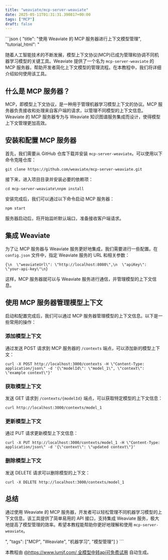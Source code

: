 ```yaml
---
title: "weaviate/mcp-server-weaviate"
date: 2025-05-11T01:31:31.390817+00:00
tags: ["MCP"]
draft: false
---
```


<p>```json
{
  "title": "使用 Weaviate 的 MCP 服务器进行上下文模型管理",
  "tutorial_html": "<p>随着人工智能技术的不断发展，模型上下文协议(MCP)已成为管理和协调不同机器学习模型的关键工具。Weaviate 提供了一个名为 <code>mcp-server-weaviate</code> 的 MCP 服务器，帮助开发者简化上下文模型的管理流程。在本教程中，我们将详细介绍如何使用该工具。</p><h2>什么是 MCP 服务器？</h2><p>MCP，即模型上下文协议，是一种用于管理机器学习模型上下文的协议。MCP 服务器负责接收和处理来自客户端的请求，以管理不同模型的上下文信息。Weaviate 的 MCP 服务器专为与 Weaviate 知识图谱服务集成而设计，使得模型上下文管理更加高效。</p><h2>安装和配置 MCP 服务器</h2><p>首先，我们需要从 GitHub 仓库下载并安装 <code>mcp-server-weaviate</code>。可以使用以下命令克隆仓库：</p><pre><code>git clone https://github.com/weaviate/mcp-server-weaviate.git</code></pre><p>接下来，进入项目目录并安装必要的依赖项：</p><pre><code>cd mcp-server-weaviate\nnpm install</code></pre><p>安装完成后，我们可以通过以下命令启动 MCP 服务器：</p><pre><code>npm start</code></pre><p>服务器启动后，将开始监听默认端口，准备接收客户端请求。</p><h2>集成 Weaviate</h2><p>为了让 MCP 服务器与 Weaviate 服务更好地集成，我们需要进行一些配置。在 <code>config.json</code> 文件中，指定 Weaviate 服务的 URL 和相关参数：</p><pre><code>{\n  \"weaviateUrl\": \"http://localhost:8080\",\n  \"apiKey\": \"your-api-key\"\n}</code></pre><p>这样，MCP 服务器就可以与 Weaviate 服务进行通信，并管理模型的上下文信息。</p><h2>使用 MCP 服务器管理模型上下文</h2><p>启动和配置完成后，我们可以通过 MCP 服务器管理模型的上下文信息。以下是一些常用的操作：</p><h3>添加模型上下文</h3><p>通过发送 POST 请求到 MCP 服务器的 <code>/contexts</code> 端点，可以添加新的模型上下文：</p><pre><code>curl -X POST http://localhost:3000/contexts -H \"Content-Type: application/json\" -d '{\"modelId\": \"model_1\", \"context\": \"example context\"}'</code></pre><h3>获取模型上下文</h3><p>发送 GET 请求到 <code>/contexts/{modelId}</code> 端点，可以获取特定模型的上下文信息：</p><pre><code>curl http://localhost:3000/contexts/model_1</code></pre><h3>更新模型上下文</h3><p>通过 PUT 请求更新模型上下文信息：</p><pre><code>curl -X PUT http://localhost:3000/contexts/model_1 -H \"Content-Type: application/json\" -d '{\"context\": \"updated context\"}'</code></pre><h3>删除模型上下文</h3><p>发送 DELETE 请求可以删除模型的上下文：</p><pre><code>curl -X DELETE http://localhost:3000/contexts/model_1</code></pre><h2>总结</h2><p>通过使用 Weaviate 的 MCP 服务器，开发者可以轻松管理不同机器学习模型的上下文信息。该工具提供了简单易用的 API 接口，支持集成 Weaviate 服务，极大地提高了模型管理的效率。希望本教程能帮助你更好地理解和使用 <code>mcp-server-weaviate</code>。</p>",
  "tags": ["MCP", "Weaviate", "机器学习", "模型管理"]
}
```</p><p>本教程由 <a href="https://www.lumjf.com/" target="_blank">@https://www.lumjf.com/ 全模型中转api可免费试用</a> 自动生成。</p>